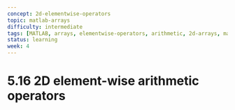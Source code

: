 ```yaml
---
concept: 2d-elementwise-operators
topic: matlab-arrays
difficulty: intermediate
tags: [MATLAB, arrays, elementwise-operators, arithmetic, 2d-arrays, matrices]
status: learning
week: 4
---
```


# 5.16 2D element-wise arithmetic operators